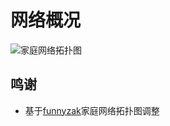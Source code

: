 # 网络概况

<img src="/img/homelab/家庭网络拓扑图.png" class="HomeNetworkTopology" alt="家庭网络拓扑图">

## 鸣谢

- 基于[funnyzak](https://twitter.com/funnyzak)家庭网络拓扑图调整
